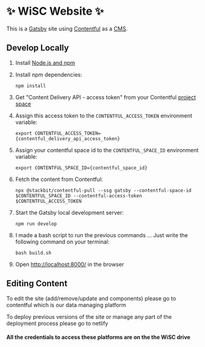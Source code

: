 # ✨ WiSC Website ✨

This is a [Gatsby](https://gatsbyjs.com) site using [Contentful](https://www.contentful.com) as a [CMS](https://en.wikipedia.org/wiki/Content_management_system).

## Develop Locally

1.  Install [Node.js and npm](https://nodejs.org/en/)

1.  Install npm dependencies:

        npm install

1.  Get "Content Delivery API - access token" from your Contentful [project space](https://app.contentful.com/spaces/2582oijtbxyu/api/keys/)

1.  Assign this access token to the `CONTENTFUL_ACCESS_TOKEN` environment variable:

        export CONTENTFUL_ACCESS_TOKEN={contentful_delivery_api_access_token}

1.  Assign your contentful space id to the `CONTENTFUL_SPACE_ID` environment variable:

        export CONTENTFUL_SPACE_ID={contentful_space_id}

1.  Fetch the content from Contentful:

        npx @stackbit/contentful-pull --ssg gatsby --contentful-space-id $CONTENTFUL_SPACE_ID --contentful-access-token $CONTENTFUL_ACCESS_TOKEN

1.  Start the Gatsby local development server:

        npm run develop


1.  I made a bash script to run the previous commands ... Just write the following command on your terminal:

        bash build.sh

1.  Open [http://localhost:8000/](http://localhost:8000/) in the browser

## Editing Content
To edit the site (add/remove/update and components) please go to contentful which is our data managing platform

To deploy previous versions of the site or manage any part of the deployment process please go to netlify

#### All the credentials to access these platforms are on the the WiSC drive
